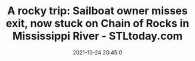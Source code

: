 ---
"title": "A rocky trip: Sailboat owner misses exit, now stuck on Chain of Rocks in Mississippi River - STLtoday.com"
"date": "2021-10-24 20:45:0"
"feed_name": "GOOGLENEWSCONSTRUCTION"
"feed_website": "https://news.google.com/search?q=construction%2Bincident&hl=en-US&gl=US&ceid=US:en"
"feed_rss": "https://news.google.com/rss/search?q=construction%2Bincident&hl=en-US&gl=US&ceid=US:en"
"link": "https://www.stltoday.com/news/local/metro/a-rocky-trip-sailboat-owner-misses-exit-now-stuck-on-chain-of-rocks-in-mississippi/article_9b7e723c-ae3e-5038-a8f8-a6d5b6319d78.html"
"source": "{'href': 'https://www.stltoday.com', 'title': 'STLtoday.com'}"
"file": "_posts/2021-1-1-2648fc48cfd53608e280401aef2c398eec6f65c3.md"
"accident": "1"
"drilling": "0"
"dead": "0"
"injured": "0"
"arrested": "0"
"place": "unknown place"
"where": "unknown site"
"causes": "unknown"
"place_uri": "unknown place"
---